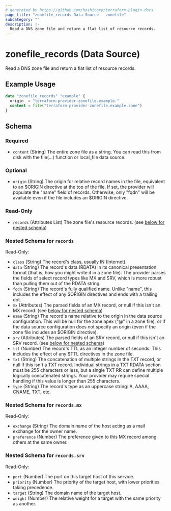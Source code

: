 ```yaml
---
# generated by https://github.com/hashicorp/terraform-plugin-docs
page_title: "zonefile_records Data Source - zonefile"
subcategory: ""
description: |-
  Read a DNS zone file and return a flat list of resource records.
---
```


# zonefile_records (Data Source)

Read a DNS zone file and return a flat list of resource records.

## Example Usage

```terraform
data "zonefile_records" "example" {
  origin  = "terraform-provider-zonefile.example."
  content = file("terraform-provider-zonefile.example.zone")
}
```

<!-- schema generated by tfplugindocs -->
## Schema

### Required

- `content` (String) The entire zone file as a string. You can read this from disk with the file(…) function or local_file data source.

### Optional

- `origin` (String) The origin for relative record names in the file, equivalent to an $ORIGIN directive at the top of the file. If set, the provider will populate the "name" field of records. Otherwise, only "fqdn" will be available even if the file includes an $ORIGIN directive.

### Read-Only

- `records` (Attributes List) The zone file's resource records. (see [below for nested schema](#nestedatt--records))

<a id="nestedatt--records"></a>
### Nested Schema for `records`

Read-Only:

- `class` (String) The record's class, usually IN (Internet).
- `data` (String) The record's data (RDATA) in its canonical presentation format (that is, how you might write it in a zone file). The provider parses the fields of select record types like MX and SRV, which is more robust than pulling them out of the RDATA string.
- `fqdn` (String) The record's fully qualified name. Unlike "name", this includes the effect of any $ORIGIN directives and ends with a trailing dot.
- `mx` (Attributes) The parsed fields of an MX record, or null if this isn't an MX record. (see [below for nested schema](#nestedatt--records--mx))
- `name` (String) The record's name relative to the origin in the data source configuration. This will be null for the zone apex ("@" in a zone file), or if the data source configuration does not specify an origin (even if the zone file includes an $ORIGIN directive).
- `srv` (Attributes) The parsed fields of an SRV record, or null if this isn't an SRV record. (see [below for nested schema](#nestedatt--records--srv))
- `ttl` (Number) The record's TTL as an integer number of seconds. This includes the effect of any $TTL directives in the zone file.
- `txt` (String) The concatenation of multiple strings in the TXT record, or null if this isn't a TXT record. Individual strings in a TXT RDATA section must be 255 characters or less, but a single TXT RR can define multiple logically concatenated strings. Your provider may require special handling if this value is longer than 255 characters.
- `type` (String) The record's type as an uppercase string: A, AAAA, CNAME, TXT, etc.

<a id="nestedatt--records--mx"></a>
### Nested Schema for `records.mx`

Read-Only:

- `exchange` (String) The domain name of the host acting as a mail exchange for the owner name.
- `preference` (Number) The preference given to this MX record among others at the same owner.


<a id="nestedatt--records--srv"></a>
### Nested Schema for `records.srv`

Read-Only:

- `port` (Number) The port on this target host of this service.
- `priority` (Number) The priority of the target host, with lower priorities taking precedence.
- `target` (String) The domain name of the target host.
- `weight` (Number) The relative weight for a target with the same priority as another.
